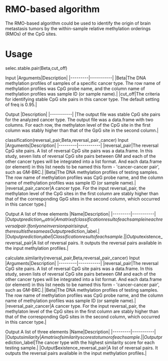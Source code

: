 # RMO-based algorithm
The RMO-based algorithm could be used to identify the origin of brain metastasis tumors by the within-sample relative methylation orderings (RMOs) of the CpG sites.
# Usage
selec.stable.pair(Beta,cut_off)

Input
|Arguments|Description|
|---------|-----------|
|Beta|The DNA methylation profiles of samples of a specific cancer type. The row name of methylation profiles was CpG probe name, and the column name of methylation profiles was sample ID (or sample name).|
|cut_off|The criteria for identifying stable CpG site pairs in this cancer type. The default setting of freq is 0.95.|

Output
|Description|
|-----------|
|The output file was stable CpG site pairs for the analyzed cancer type. The output file was a data.frame with two columns. For each row, the methylaton level of the CpG site in the first column was stably higher than that of the GpG site in the second column.|

classification(reversal_pair,Beta,reversal_pair_cancer)
Input
|Arguments|Description|
|---------|-----------|
|reversal_pair|The reversal CpG site pairs. A list of reversal CpG site pairs was a data.frame. In this study, seven lists of reversal CpG site pairs between GM and each of the other cancer types will be integrated into a list format. And each data.frame (or element) in this list needs to be named this form - 'cancer-cancer pair', such as GM-BRC.|
|Beta|The DNA methylation profiles of testing samples. The row name of methylation profiles was CpG probe name, and the column name of methylation profiles was sample ID (or sample name).|
|reversal_pair_cancer|A cancer type. For the input reversal_pair, the methylaton level of the CpG sites in the first column are stably higher than that of the corresponding GpG sites in the second column, which occurred in this cancer type.| 

Output
A list of three elements
|Name|Description|
|---------|-----------|
|Output$prediction_matrix|A matrix of classification result of each sample in each reversal pair. If only one inversion pair is input, the result is the same as Output$prediction_label.|
|Output$prediction_label|Classification result of each sample.|
|Output$existence_reversal_pair|A list of reversal pairs. It outputs the reversal pairs available in the input methylation profiles.|

calculate.similarity(reversal_pair,Beta,reversal_pair_cancer)
Input
|Arguments|Description|
|---------|-----------|
|reversal_pair|The reversal CpG site pairs. A list of reversal CpG site pairs was a data.frame. In this study, seven lists of reversal CpG site pairs between GM and each of the other cancer types will be integrated into a list format. And each data.frame (or element) in this list needs to be named this form - 'cancer-cancer pair', such as GM-BRC.|
|Beta|The DNA methylation profiles of testing samples. The row name of methylation profiles was CpG probe name, and the column name of methylation profiles was sample ID (or sample name).|
|reversal_pair_cancer|A cancer type. For the input reversal_pair, the methylaton level of the CpG sites in the first column are stably higher than that of the corresponding GpG sites in the second column, which occurred in this cancer type.| 

Output
A list of three elements 
|Name|Description|
|---------|-----------|
|Output$similarity|A matrix of similarity scores to tumor of each sample.|
|Output$prediction_label|The cancer type with the highest similarity score for each testing sample.|
|Output$existence_reversal_pair|A list of reversal pairs. It outputs the reversal pairs available in the input methylation profiles.|
